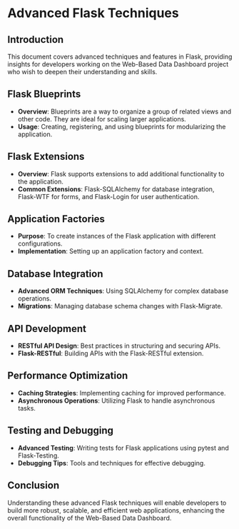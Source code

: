 # Advanced Flask Techniques

## Introduction

This document covers advanced techniques and features in Flask, providing insights for developers working on the Web-Based Data Dashboard project who wish to deepen their understanding and skills.

## Flask Blueprints

- **Overview**: Blueprints are a way to organize a group of related views and other code. They are ideal for scaling larger applications.
- **Usage**: Creating, registering, and using blueprints for modularizing the application.

## Flask Extensions

- **Overview**: Flask supports extensions to add additional functionality to the application.
- **Common Extensions**: Flask-SQLAlchemy for database integration, Flask-WTF for forms, and Flask-Login for user authentication.

## Application Factories

- **Purpose**: To create instances of the Flask application with different configurations.
- **Implementation**: Setting up an application factory and context.

## Database Integration

- **Advanced ORM Techniques**: Using SQLAlchemy for complex database operations.
- **Migrations**: Managing database schema changes with Flask-Migrate.

## API Development

- **RESTful API Design**: Best practices in structuring and securing APIs.
- **Flask-RESTful**: Building APIs with the Flask-RESTful extension.

## Performance Optimization

- **Caching Strategies**: Implementing caching for improved performance.
- **Asynchronous Operations**: Utilizing Flask to handle asynchronous tasks.

## Testing and Debugging

- **Advanced Testing**: Writing tests for Flask applications using pytest and Flask-Testing.
- **Debugging Tips**: Tools and techniques for effective debugging.

## Conclusion

Understanding these advanced Flask techniques will enable developers to build more robust, scalable, and efficient web applications, enhancing the overall functionality of the Web-Based Data Dashboard.
